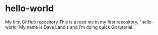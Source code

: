 # hello-world
My first GitHub repository
This is a read me in my first repository, "hello-world'
My name is Dave Landis and I'm doing quick Git tutorial.
